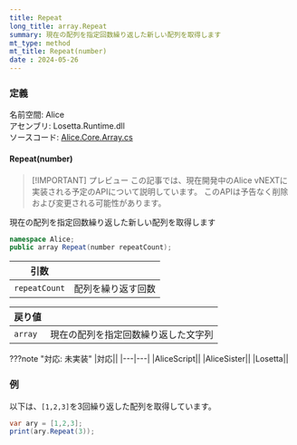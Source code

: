 ```yaml
---
title: Repeat
long_title: array.Repeat
summary: 現在の配列を指定回数繰り返した新しい配列を取得します
mt_type: method
mt_title: Repeat(number)
date : 2024-05-26
---
```


### 定義
名前空間: Alice<br/>
アセンブリ: Losetta.Runtime.dll<br/>
ソースコード: [Alice.Core.Array.cs](https://github.com/WSOFT-Project/Losetta/blob/master/Losetta.Runtime/Core/Extension/Alice.Core.Array.cs)

#### Repeat(number)

> [!IMPORTANT] プレビュー
> この記事では、現在開発中のAlice vNEXTに実装される予定のAPIについて説明しています。
> このAPIは予告なく削除および変更される可能性があります。

現在の配列を指定回数繰り返した新しい配列を取得します

```cs title="AliceScript"
namespace Alice;
public array Repeat(number repeatCount);
```

|引数| |
|-|-|
|`repeatCount`|配列を繰り返す回数|

|戻り値| |
|-|-|
|`array`|現在の配列を指定回数繰り返した文字列|

???note "対応: 未実装"
    |対応||
    |---|---|
    |AliceScript||
    |AliceSister||
    |Losetta||

### 例
以下は、`[1,2,3]`を3回繰り返した配列を取得しています。

```cs title="AliceScript"
var ary = [1,2,3];
print(ary.Repeat(3));
```
